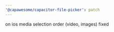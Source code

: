 ```yaml
---
'@capawesome/capacitor-file-picker': patch
---
```


on ios media selection order (video, images) fixed
